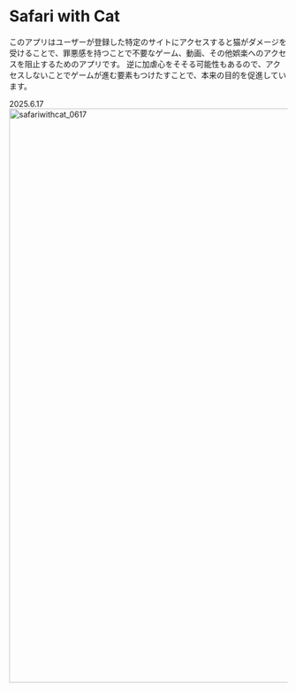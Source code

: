 # Safari with Cat

このアプリはユーザーが登録した特定のサイトにアクセスすると猫がダメージを受けることで、罪悪感を持つことで不要なゲーム、動画、その他娯楽へのアクセスを阻止するためのアプリです。
逆に加虐心をそそる可能性もあるので、アクセスしないことでゲームが進む要素もつけたすことで、本来の目的を促進しています。

2025.6.17
<img width="1038" alt="safariwithcat_0617" src="https://github.com/user-attachments/assets/fce44dd5-6a2e-4fed-aa92-6f7b575838e1" />

